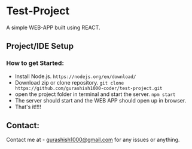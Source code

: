 # Test-Project

A simple WEB-APP built using REACT.

## Project/IDE Setup

### How to get Started:

- Install Node.js. `https://nodejs.org/en/download/`
- Download zip or clone repository. `git clone https://github.com/gurashish1000-coder/test-project.git`
- open the project folder in terminal and start the server. `npm start`
- The server should start and the WEB APP should open up in browser.
- That's it!!!!

## Contact:

Contact me at - gurashish1000@gmail.com for any issues or anything. 

